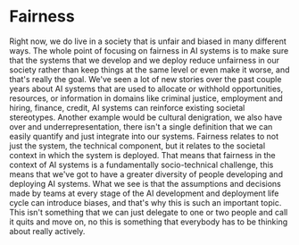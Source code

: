 # Fairness

Right now, we do live in a society that is unfair and biased in many different ways. The whole point of focusing on fairness in AI systems is to make sure that the systems that we develop and we deploy reduce unfairness in our society rather than keep things at the same level or even make it worse, and that's really the goal. We've seen a lot of new stories over the past couple years about AI systems that are used to allocate or withhold opportunities, resources, or information in domains like criminal justice, employment and hiring, finance, credit, AI systems can reinforce existing societal stereotypes. Another example would be cultural denigration, we also have over and underrepresentation, there isn't a single definition that we can easily quantify and just integrate into our systems. Fairness relates to not just the system, the technical component, but it relates to the societal context in which the system is deployed. That means that fairness in the context of AI systems is a fundamentally socio-technical challenge, this means that we've got to have a greater diversity of people developing and deploying AI systems. What we see is that the assumptions and decisions made by teams at every stage of the AI development and deployment life cycle can introduce biases, and that's why this is such an important topic. This isn't something that we can just delegate to one or two people and call it quits and move on, no this is something that everybody has to be thinking about really actively.
